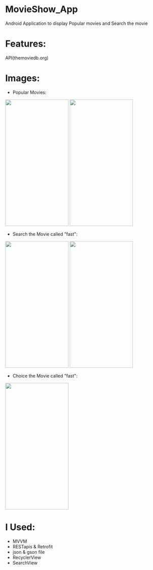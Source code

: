 # MovieShow_App
Android Application to display Popular movies and Search the movie

#  Features:
API(themoviedb.org)

#   Images: 

- Popular Movies:

<img src="https://user-images.githubusercontent.com/53878861/107873333-66a51780-6eba-11eb-8923-5602a14a4433.jpeg"   width="200"  height="400" >
<img src="https://user-images.githubusercontent.com/53878861/107873182-44f76080-6eb9-11eb-803f-b163ec35e760.jpeg"   width="200"  height="400" >


- Search the Movie called "fast": 

<img src="https://user-images.githubusercontent.com/53878861/107873208-8556de80-6eb9-11eb-9bc1-2f267f978978.jpeg"   width="200"  height="400" >
<img src="https://user-images.githubusercontent.com/53878861/107873183-488ae780-6eb9-11eb-8d79-825c05217f07.jpeg"   width="200"  height="400" >


- Choice the Movie called "fast":

<img src="https://user-images.githubusercontent.com/53878861/107873585-4b3b0c00-6ebc-11eb-8f68-b5fab5219951.jpeg"   width="200"  height="400" >

#   I Used:
 - MVVM 
 - RESTapis & Retrofit
 - json & gson file
 - RecyclerView 
 - SearchView
 
